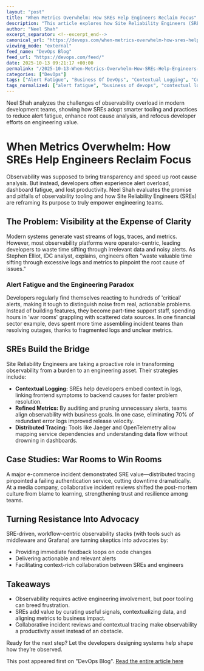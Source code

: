 ```yaml
---
layout: "post"
title: "When Metrics Overwhelm: How SREs Help Engineers Reclaim Focus"
description: "This article explores how Site Reliability Engineers (SREs) are redefining observability practices to combat alert fatigue and restore developer productivity. It discusses common pitfalls with modern observability tooling, highlights real-world strategies for contextual logging, metric refinement, and distributed tracing, and demonstrates the positive impact of SRE-driven collaboration on engineering workflows and incident response."
author: "Neel Shah"
excerpt_separator: <!--excerpt_end-->
canonical_url: "https://devops.com/when-metrics-overwhelm-how-sres-help-engineers-reclaim-focus/"
viewing_mode: "external"
feed_name: "DevOps Blog"
feed_url: "https://devops.com/feed/"
date: 2025-10-13 09:21:17 +00:00
permalink: "/2025-10-13-When-Metrics-Overwhelm-How-SREs-Help-Engineers-Reclaim-Focus.html"
categories: ["DevOps"]
tags: ["Alert Fatigue", "Business Of DevOps", "Contextual Logging", "Contributed Content", "Dashboard Hopping", "Developer Experience", "Developer Productivity", "DevOps", "DevOps Transformation", "Distributed Tracing", "Engineering Efficiency", "Engineering Productivity", "Incident Response", "Metrics", "Metrics And Logs", "Monitoring", "Observability", "Observability Tooling", "Post Mortem", "Posts", "Root Cause Analysis", "Service Dependencies", "Site Reliability Engineering", "Social Facebook", "Social LinkedIn", "Social X", "Software Reliability", "SRE", "System Resilience", "War Room Culture"]
tags_normalized: ["alert fatigue", "business of devops", "contextual logging", "contributed content", "dashboard hopping", "developer experience", "developer productivity", "devops", "devops transformation", "distributed tracing", "engineering efficiency", "engineering productivity", "incident response", "metrics", "metrics and logs", "monitoring", "observability", "observability tooling", "post mortem", "posts", "root cause analysis", "service dependencies", "site reliability engineering", "social facebook", "social linkedin", "social x", "software reliability", "sre", "system resilience", "war room culture"]
---
```


Neel Shah analyzes the challenges of observability overload in modern development teams, showing how SREs adopt smarter tooling and practices to reduce alert fatigue, enhance root cause analysis, and refocus developer efforts on engineering value.<!--excerpt_end-->

# When Metrics Overwhelm: How SREs Help Engineers Reclaim Focus

Observability was supposed to bring transparency and speed up root cause analysis. But instead, developers often experience alert overload, dashboard fatigue, and lost productivity. Neel Shah evaluates the promise and pitfalls of observability tooling and how Site Reliability Engineers (SREs) are reframing its purpose to truly empower engineering teams.

## The Problem: Visibility at the Expense of Clarity

Modern systems generate vast streams of logs, traces, and metrics. However, most observability platforms were operator-centric, leading developers to waste time sifting through irrelevant data and noisy alerts. As Stephen Elliot, IDC analyst, explains, engineers often "waste valuable time sifting through excessive logs and metrics to pinpoint the root cause of issues."

### Alert Fatigue and the Engineering Paradox

Developers regularly find themselves reacting to hundreds of 'critical' alerts, making it tough to distinguish noise from real, actionable problems. Instead of building features, they become part-time support staff, spending hours in 'war rooms' grappling with scattered data sources. In one financial sector example, devs spent more time assembling incident teams than resolving outages, thanks to fragmented logs and unclear metrics.

## SREs Build the Bridge

Site Reliability Engineers are taking a proactive role in transforming observability from a burden to an engineering asset. Their strategies include:

- **Contextual Logging:** SREs help developers embed context in logs, linking frontend symptoms to backend causes for faster problem resolution.
- **Refined Metrics:** By auditing and pruning unnecessary alerts, teams align observability with business goals. In one case, eliminating 70% of redundant error logs improved release velocity.
- **Distributed Tracing:** Tools like Jaeger and OpenTelemetry allow mapping service dependencies and understanding data flow without drowning in dashboards.

## Case Studies: War Rooms to Win Rooms

A major e-commerce incident demonstrated SRE value—distributed tracing pinpointed a failing authentication service, cutting downtime dramatically. At a media company, collaborative incident reviews shifted the post-mortem culture from blame to learning, strengthening trust and resilience among teams.

## Turning Resistance Into Advocacy

SRE-driven, workflow-centric observability stacks (with tools such as middleware and Grafana) are turning skeptics into advocates by:

- Providing immediate feedback loops on code changes
- Delivering actionable and relevant alerts
- Facilitating context-rich collaboration between SREs and engineers

## Takeaways

- Observability requires active engineering involvement, but poor tooling can breed frustration.
- SREs add value by curating useful signals, contextualizing data, and aligning metrics to business impact.
- Collaborative incident reviews and contextual tracing make observability a productivity asset instead of an obstacle.

Ready for the next step? Let the developers designing systems help shape how they’re observed.

This post appeared first on "DevOps Blog". [Read the entire article here](https://devops.com/when-metrics-overwhelm-how-sres-help-engineers-reclaim-focus/)

